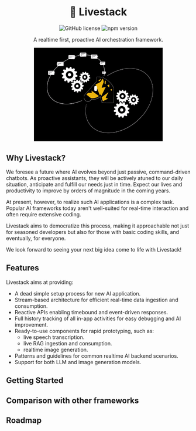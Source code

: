 
<h1 align="center">🦓&nbsp;Livestack
</h1>

<p align="center">
<img src="https://img.shields.io/badge/license-MIT-blue.svg" alt="GitHub license" />
<img src="https://img.shields.io/npm/v/@livestack/core.svg?style=flat" alt="npm version" />
</p>

<p align="center">A realtime first, proactive AI orchestration framework.</p>

<p align="center">
<img src="assets/intro.gif"
     width="70%" height="auto" />
</p>

## Why Livestack?


We foresee a future where AI evolves beyond just passive, command-driven chatbots. As proactive assistants, they will be actively atuned to our daily situation, anticipate and fulfill our needs just in time. Expect our lives and productivity to improve by orders of magnitude in the coming years.

At present, however, to realize such AI applications is a complex task. Popular AI frameworks today aren't well-suited for real-time interaction and often require extensive coding. 

Livestack aims to democratize this process, making it approachable not just for seasoned developers but also for those with basic coding skills, and eventually, for everyone.

We look forward to seeing your next big idea come to life with Livestack!

## Features

Livestack aims at providing:

- A dead simple setup process for new AI application.
- Stream-based architecture for efficient real-time data ingestion and consumption.
- Reactive APIs enabling timebound and event-driven responses.
- Full history tracking of all in-app activities for easy debugging and AI improvement.
- Ready-to-use components for rapid prototyping, such as:
  -  live speech transcription.
  -  live RAG ingestion and consumption.
  -  realtime image generation.
- Patterns and guidelines for common realtime AI backend scenarios.
- Support for both LLM and image generation models.


## Getting Started


## Comparison with other frameworks

## Roadmap

